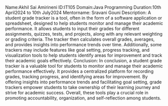 Name:Akhil Sai Amirineni 
ID:IT105 
Domain:Java Programming 
Duration:10th April2024 to 10th July2024
Mentorname: Sravani Gouni 
Description:
A student grade tracker is a tool, often in the form of a software application or spreadsheet, designed to help students monitor and manage their academic performance. It allows students to input their grades for different assignments, quizzes, tests, and projects, along with any relevant weighting or grading criteria. The tracker then calculates overall grades, averages, and provides insights into performance trends over time. Additionally, some trackers may include features like goal setting, progress tracking, and visualization tools to help students identify areas for improvement and track their academic goals effectively.
Conclusion:
In conclusion, a student grade tracker is a valuable tool for students to monitor and manage their academic performance effectively. It provides a centralized platform for recording grades, tracking progress, and identifying areas for improvement. By offering insights into performance trends and facilitating goal setting, grade trackers empower students to take ownership of their learning journey and strive for academic success. Overall, these tools play a crucial role in promoting accountability, organization, and self-reflection among students.

